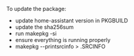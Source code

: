 
To update the package:

- update home-assistant version in PKGBUILD
- update the sha256sum
- run makepkg -si
- ensure everything is running properly
- makepkg --printsrcinfo > .SRCINFO
